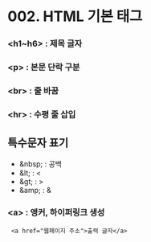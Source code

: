 # 002. HTML 기본 태그

### <h1~h6> : 제목 글자
### \<p> : 본문 단락 구분
### \<br> : 줄 바꿈
### \<hr> : 수평 줄 삽입
## 특수문자 표기
- \&nbsp; : 공백
- \&lt; : <
- \&gt; : >
- \&amp; : &
### \<a> : 앵커, 하이퍼링크 생성
     <a href="웹페이지 주소">출력 글자</a>
